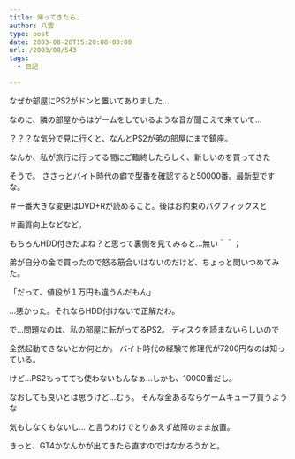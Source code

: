 ```yaml
---
title: 帰ってきたら…
author: 八雲
type: post
date: 2003-08-20T15:20:08+00:00
url: /2003/08/543
tags:
  - 日記

---
```

なぜか部屋にPS2がドンと置いてありました…
  
なのに、隣の部屋からはゲームをしているような音が聞こえて来ていて…
  
？？？な気分で見に行くと、なんとPS2が弟の部屋にまで鎮座。
  
なんか、私が旅行に行ってる間にご臨終したらしく、新しいのを買ってきた
  
そうで。 ささっとバイト時代の癖で型番を確認すると50000番。最新型ですな。
  
＃一番大きな変更はDVD+Rが読めること。後はお約束のバグフィックスと
  
＃画質向上などなど。
  
もちろんHDD付きだよね？と思って裏側を見てみると…無い＾＾；
  
弟が自分の金で買ったので怒る筋合いはないのだけど、ちょっと問いつめてみた。
  
「だって、値段が１万円も違うんだもん」
  
…悪かった。それならHDD付けないで正解だわ。

で…問題なのは、私の部屋に転がってるPS2。 ディスクを読まないらしいので
  
全然起動できないとか何とか。 バイト時代の経験で修理代が7200円なのは知っている。
  
けど…PS2もってても使わないもんなぁ…しかも、10000番だし。
  
なおしても良いとは思うけど…むぅ。 そんな金あるならゲームキューブ買うような
  
気もしなくもないし… と言うわけでとりあえず故障のまま放置。
  
きっと、GT4かなんかが出てきたら直すのではなかろうかと。
